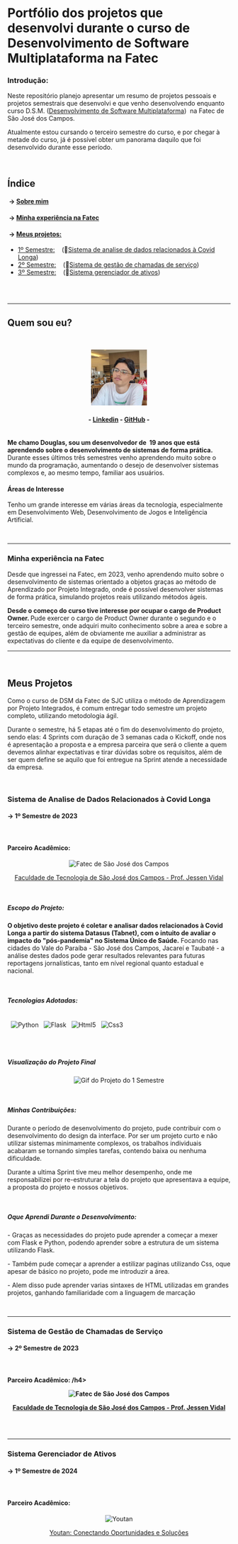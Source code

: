 <h1>Portfólio dos projetos que desenvolvi durante o curso de Desenvolvimento de Software Multiplataforma na Fatec</h1> 

<h3>Introdução: </h3> 
<p>Neste repositório planejo apresentar um resumo de projetos pessoais e projetos semestrais que desenvolvi e que venho desenvolvendo enquanto curso D.S.M. (<a target="_blank" href="https://www.cps.sp.gov.br/cursos-fatec/desenvolvimento-de-software-multiplataforma/">Desenvolvimento de Software Multiplataforma</a>)  na Fatec de São José dos Campos.</p>

<p>Atualmente estou cursando o terceiro semestre do curso, e por chegar à metade do curso, já é possível obter um panorama daquilo que foi desenvolvido durante esse período.</p>
<br />
<h2>Índice</h2> 

####  → <a color="white" href="#quem-sou-eu">Sobre mim</a><br>
####  → <a color="white" href="#fatec">Minha experiência na Fatec</a><br>
####  → <a color="white" href="#projetos">Meus projetos: </a>
- <a href="#1Semestre"> 1º Semestre:</a>    (🔗<a target="_blank" href="https://github.com/api-fatec-primeiro-semestre/api-primeiro-semestre">Sistema de analise de dados relacionados à Covid Longa</a>)
- <a href="#2Semestre"> 2º Semestre:</a>    (🔗<a target="_blank" href="https://github.com/BananaaScript/BetterCallUs">Sistema de gestão de chamadas de serviço</a>)
- <a href="#3Semestre"> 3º Semestre:</a>    (🔗<a target="_blank" href="https://github.com/BananaaScript/SGA">Sistema gerenciador de ativos</a>)


 
 <br>
 <hr>
<h2 id="quem-sou-eu">Quem sou eu?</h2> 
<br>
<p align="center"><img src="./public/imgs/myImage.jpg" alt="My Image" style="width: 25%;"></p>

<h4 align="center"> - <a target="_blank" href="https://www.linkedin.com/in/douglas-ferrini-medeiros-02b735270/">Linkedin</a> - <a target="_blank" href="https://github.com/DouglasMedeiros1">GitHub</a> - </h4>

<br>
<b>Me chamo Douglas, sou um desenvolvedor de  19 anos que está aprendendo sobre o desenvolvimento de sistemas de forma prática.</b> Durante esses últimos três semestres venho aprendendo muito sobre o mundo da programação, aumentando o desejo de desenvolver sistemas complexos e, ao mesmo tempo, familiar aos usuários.


<br />
<h4>Áreas de Interesse</h4>
<p>Tenho um grande interesse em várias áreas da tecnologia, especialmente em Desenvolvimento Web, Desenvolvimento de Jogos e Inteligência Artificial. </p>



<br><hr>


<h3 id="fatec">Minha experiência na Fatec</h3>

<p>Desde que ingressei na Fatec, em 2023, venho aprendendo muito sobre o desenvolvimento de sistemas orientado a objetos graças ao método de Aprendizado por Projeto Integrado, onde é possível desenvolver sistemas de forma prática, simulando projetos reais utilizando métodos ágeis. </p>

<p><b>Desde o começo do curso tive interesse por ocupar o cargo de Product Owner. </b> Pude exercer o cargo de Product Owner durante o segundo e o terceiro semestre, onde adquiri muito conhecimento sobre a area e sobre a gestão de equipes, além de obviamente me auxiliar a administrar as expectativas do cliente e da equipe de desenvolvimento.</p>


<hr>

<br>

<h2 id="projetos">Meus Projetos</h2>


<p>Como o curso de DSM da Fatec de SJC utiliza o método de Aprendizagem por Projeto Integrados, é comum entregar todo semestre um projeto completo, utilizando metodologia ágil.</p>
<p>Durante o semestre, há 5 etapas até o fim do desenvolvimento do projeto, sendo elas: 4 Sprints com duração de 3 semanas cada o Kickoff, onde nos é apresentação a proposta e a empresa parceira que será o cliente a quem devemos alinhar expectativas e tirar dúvidas sobre os requisitos, além de ser quem define se aquilo que foi entregue na Sprint atende a necessidade da empresa.   </p>
<br>

<h3>Sistema de Analise de Dados Relacionados à Covid Longa</h3>
<h4 id="1Semestre"> → 1º Semestre de 2023</h4>
<br>
<h4>Parceiro Acadêmico:</h4>

<p align="center"> <img src="https://user-images.githubusercontent.com/57918707/138463350-4d3cb9bf-785b-4639-b7f5-5465055c5171.jpg" style="width: 35%;" alt="Fatec de São José dos Campos"> </p>

<p align="center" ><a href="https://fatecsjc-prd.azurewebsites.net/">Faculdade de Tecnologia de São José dos Campos - Prof. Jessen Vidal</a></p>

<br>

<h5>Escopo do Projeto:</h5>
<p><b>O objetivo deste projeto é coletar e analisar dados relacionados à Covid Longa a partir do sistema Datasus (Tabnet), com o intuito de avaliar o impacto do "pós-pandemia" no Sistema Único de Saúde.</b> Focando nas cidades do Vale do Paraíba - São José dos Campos, Jacareí e Taubaté - a análise destes dados pode gerar resultados relevantes para futuras reportagens jornalísticas, tanto em nível regional quanto estadual e nacional.</p>
<br>

<h5>Tecnologias Adotadas:</h5>

<div style="display: flex; flex-direction: row;">

  <img src="https://user-images.githubusercontent.com/25181517/183423507-c056a6f9-1ba8-4312-a350-19bcbc5a8697.png" style="width: 10%;" alt="Python">
  <img src="https://user-images.githubusercontent.com/25181517/183423775-2276e25d-d43d-4e58-890b-edbc88e915f7.png" style="width: 10%;" alt="Flask">
  <img src="https://user-images.githubusercontent.com/25181517/192158954-f88b5814-d510-4564-b285-dff7d6400dad.png" style="width: 10%;" alt="Html5">
  <img src="https://user-images.githubusercontent.com/25181517/183898674-75a4a1b1-f960-4ea9-abcb-637170a00a75.png" style="width: 10%;" alt="Css3">
</div>
<br>

<br>
<h5>Visualização do Projeto Final</h5>
<p align="center"> <img src="./public/videos/Wireframe.gif" style="width: 75%;" alt="Gif do Projeto do 1 Semestre"> </p>

<br>

<h5>Minhas Contribuições: </h5>

<p>Durante o período de desenvolvimento do projeto, pude contribuir com o desenvolvimento do design da interface. Por ser um projeto curto e não utilizar sistemas minimamente complexos, os trabalhos individuais acabaram se tornando simples tarefas, contendo baixa ou nenhuma dificuldade.</p>

<p>Durante a ultima Sprint tive meu melhor desempenho, onde me responsabilizei por re-estruturar a tela do projeto que apresentava a equipe, a proposta do projeto e nossos objetivos.</p>

<br>

<h5>Oque Aprendi Durante o Desenvolvimento: </h5>

<p>- Graças as necessidades do projeto pude aprender a começar a mexer com Flask e Python, podendo aprender sobre a estrutura de um sistema utilizando Flask.</p>

<p>- Também pude começar a aprender a estilizar paginas utilizando Css, oque apesar de básico no projeto, pode me introduzir a área.</p>

<p>- Alem disso pude aprender varias sintaxes de HTML utilizadas em grandes projetos, ganhando familiaridade com a linguagem de marcação</p>

<br>
<hr>

<h3>Sistema de Gestão de Chamadas de Serviço</h3>
<h4 id="2Semestre"> → 2º Semestre de 2023</h4>
<br>
<h4>Parceiro Acadêmico: ⁣/h4>

<p align="center"> <img src="https://user-images.githubusercontent.com/57918707/138463350-4d3cb9bf-785b-4639-b7f5-5465055c5171.jpg" style="width: 35%;" alt="Fatec de São José dos Campos"> </p>

<p align="center" ><a href="https://fatecsjc-prd.azurewebsites.net/">Faculdade de Tecnologia de São José dos Campos - Prof. Jessen Vidal</a></p>

<br>



<br>
<hr>

<h3>Sistema Gerenciador de Ativos</h3>
<h4 id="3Semestre"> → 1º Semestre de 2024</h4>
<br>
<h4>Parceiro Acadêmico:</h4>

<p align="center"> <img src="https://youtan.com.br/wp-content/uploads/2020/03/logo-youtan.png" style="width: 35%;" alt="Youtan"> </p>

<p align="center" ><a href="https://youtan.com.br/">Youtan: Conectando Oportunidades e Soluções</a></p>

<br>
